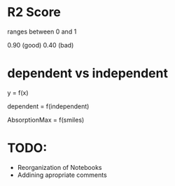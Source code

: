 # R2 Score 

ranges between 0 and 1

0.90 (good)
0.40 (bad)

# dependent vs independent

y = f(x)

dependent = f(independent)

AbsorptionMax = f(smiles)


# TODO:

- Reorganization of Notebooks
- Addining apropriate comments 